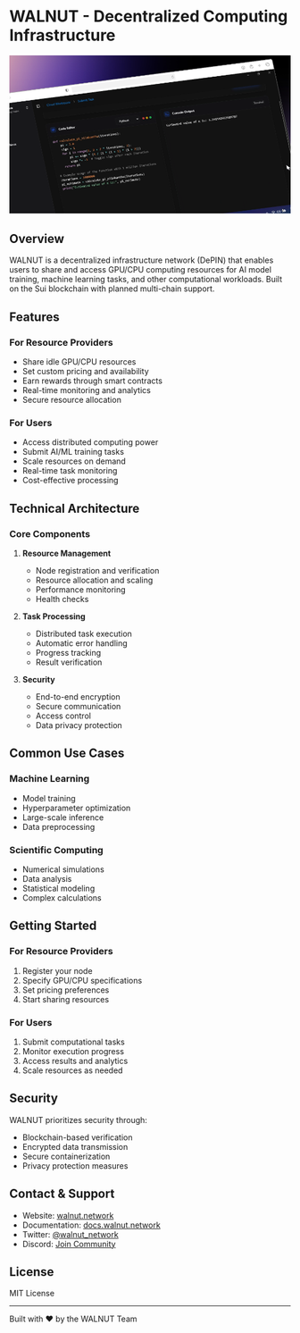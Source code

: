 # WALNUT - Decentralized Computing Infrastructure

![WALNUT Banner](/public/assets/about/how_to_work/submit_task.png)

## Overview

WALNUT is a decentralized infrastructure network (DePIN) that enables users to share and access GPU/CPU computing resources for AI model training, machine learning tasks, and other computational workloads. Built on the Sui blockchain with planned multi-chain support.

## Features

### For Resource Providers
- Share idle GPU/CPU resources
- Set custom pricing and availability
- Earn rewards through smart contracts
- Real-time monitoring and analytics
- Secure resource allocation

### For Users
- Access distributed computing power
- Submit AI/ML training tasks
- Scale resources on demand
- Real-time task monitoring
- Cost-effective processing

## Technical Architecture

### Core Components
1. **Resource Management**
   - Node registration and verification
   - Resource allocation and scaling
   - Performance monitoring
   - Health checks

2. **Task Processing**
   - Distributed task execution
   - Automatic error handling
   - Progress tracking
   - Result verification

3. **Security**
   - End-to-end encryption
   - Secure communication
   - Access control
   - Data privacy protection

## Common Use Cases

### Machine Learning
- Model training
- Hyperparameter optimization
- Large-scale inference
- Data preprocessing

### Scientific Computing
- Numerical simulations
- Data analysis
- Statistical modeling
- Complex calculations

## Getting Started

### For Resource Providers
1. Register your node
2. Specify GPU/CPU specifications
3. Set pricing preferences
4. Start sharing resources

### For Users
1. Submit computational tasks
2. Monitor execution progress
3. Access results and analytics
4. Scale resources as needed

## Security

WALNUT prioritizes security through:
- Blockchain-based verification
- Encrypted data transmission
- Secure containerization
- Privacy protection measures

## Contact & Support

- Website: [walnut.network](https://walnut.network)
- Documentation: [docs.walnut.network](https://docs.walnut.network)
- Twitter: [@walnut_network](https://twitter.com/walnut_network)
- Discord: [Join Community](https://discord.gg/walnut)

## License

MIT License

---

Built with ❤️ by the WALNUT Team
